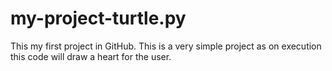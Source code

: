 # my-project-turtle.py
This my first project in GitHub.  This is a very simple project as on execution this code will draw a heart for the user.
